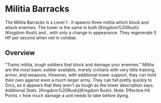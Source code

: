 # Militia Barracks

The Militia Barracks is a Level 1 . It spawns three militia which block and attack enemies. The tower is the same in both [Kingdom%20Rush](Kingdom Rush) and , with only a change in appearance.
They regenerate 5 HP per second when not in combat.
## Overview

"Trains militia, tough soldiers that block and damage your enemies."
Militia are the most basic soldier available, merely civilians with very little training, armor, and weapons. However, with additional tower support, they can hold their own against even a much larger army. They can fall pretty quickly to Orcs, so it appears that they aren't as tough as the tower description says.
Additional Stats.
[Kingdom%20Rush](Kingdom Rush).
Note: Effective Hit Points = how much damage a unit needs to take before dying.